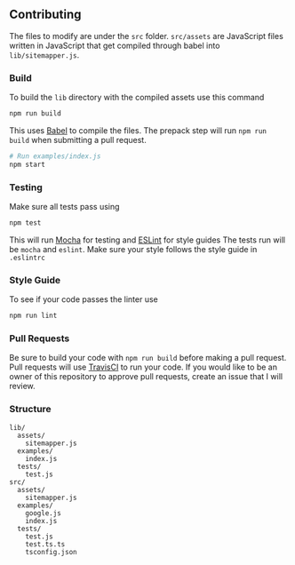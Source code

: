 ## Contributing

The files to modify are under the `src` folder. `src/assets` are JavaScript files written in JavaScript that get compiled
through babel into `lib/sitemapper.js`.

### Build

To build the `lib` directory with the compiled assets use this command

```bash
npm run build
```

This uses [Babel](http://babeljs.io/) to compile the files. The prepack step will run `npm run build` when submitting a pull request.

```bash
# Run examples/index.js
npm start
```

### Testing

Make sure all tests pass using

```bash
npm test
```

This will run [Mocha](https://mochajs.org/) for testing and [ESLint](http://eslint.org/) for style guides
The tests run will be `mocha` and `eslint`.
Make sure your style follows the style guide in `.eslintrc`

### Style Guide

To see if your code passes the linter use

```bash
npm run lint
```

### Pull Requests

Be sure to build your code with `npm run build` before making a pull request.
Pull requests will use [TravisCI](https://travis-ci.com/) to run your code.
If you would like to be an owner of this repository to approve pull requests, create an issue that I will review.

### Structure

```
lib/
  assets/
    sitemapper.js
  examples/
    index.js
  tests/
    test.js
src/
  assets/
    sitemapper.js
  examples/
    google.js
    index.js
  tests/
    test.js
    test.ts.ts
    tsconfig.json
```
